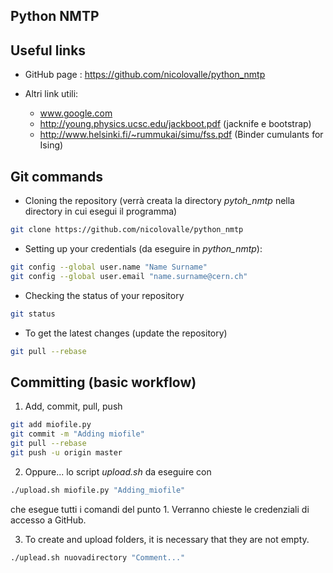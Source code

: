 ## Python NMTP

## Useful links



* GitHub page : https://github.com/nicolovalle/python_nmtp

* Altri link utili:
  * www.google.com
  * http://young.physics.ucsc.edu/jackboot.pdf (jacknife e bootstrap)
  * http://www.helsinki.fi/~rummukai/simu/fss.pdf (Binder cumulants for Ising)




## Git commands

* Cloning the repository (verrà creata la directory _pytoh_nmtp_ nella directory in cui esegui il programma)

```sh
git clone https://github.com/nicolovalle/python_nmtp
```


* Setting up your credentials (da eseguire in _python_nmtp_):
```sh
git config --global user.name "Name Surname"
git config --global user.email "name.surname@cern.ch"
```


* Checking the status of your repository
```sh
git status
```


* To get the latest changes (update the repository)
```sh
git pull --rebase
```




## Committing (basic workflow)


1. Add, commit, pull, push
```sh
git add miofile.py
git commit -m "Adding miofile"
git pull --rebase
git push -u origin master
```

2. Oppure... lo script _upload.sh_ da eseguire con
```sh
./upload.sh miofile.py "Adding_miofile"
```
che esegue tutti i comandi del punto 1. Verranno chieste le credenziali di accesso a GitHub.

3. To create and upload folders, it is necessary that they are not empty.
```sh
./uplead.sh nuovadirectory "Comment..."
```